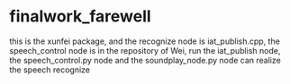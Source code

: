 # finalwork_farewell
this is the xunfei package, and the recognize node is iat_publish.cpp, the speech_control node is in the repository of Wei, run the iat_publish node, the speech_control.py node and the soundplay_node.py node can realize the speech recognize
